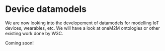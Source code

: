 # Device datamodels

We are now looking into the developement of datamodels for modelling IoT devices, wearables, etc.
We will have a look at oneM2M ontologies or other existing work done by W3C.

Coming soon! 